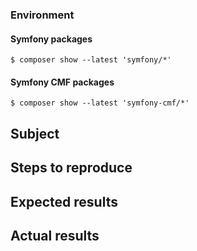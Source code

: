 <!--
    Before you open an issue, make sure this one does not already exist.
    Please also read the "guidelines for contributing" link above before posting.
-->

<!--
    If you are reporting a bug, please try to fill in the following.
    Otherwise remove it.
-->

### Environment

#### Symfony packages

```
$ composer show --latest 'symfony/*'
```

#### Symfony CMF packages

```
$ composer show --latest 'symfony-cmf/*'
```

## Subject

<!--
    Give here as many details as possible.
    Next sections are for ERRORS only.
-->

## Steps to reproduce

## Expected results

## Actual results

<!--
    If it's an error message or piece of code, use code block tags,
    and make sure you provide the whole stack trace(s),
    not just the first error message you can see.
    More details here: https://github.com/symfony-cmf/resource/blob/master/CONTRIBUTING.md#issues
-->
